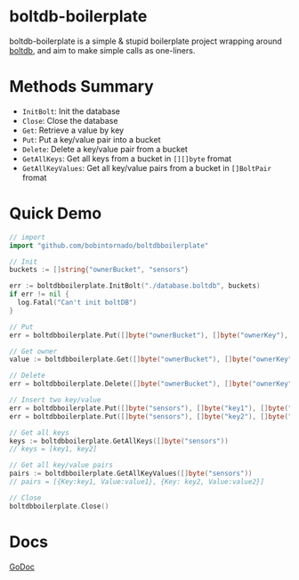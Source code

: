 # boltdb-boilerplate
boltdb-boilerplate is a simple & stupid boilerplate project wrapping around [boltdb](https://github.com/boltdb/bolt), and aim to make simple calls as one-liners.

# Methods Summary

* `InitBolt`: Init the database
* `Close`: Close the database
* `Get`: Retrieve a value by key
* `Put`: Put a key/value pair into a bucket
* `Delete`: Delete a key/value pair from a bucket
* `GetAllKeys`: Get all keys from a bucket in `[][]byte` fromat
* `GetAllKeyValues`: Get all key/value pairs from a bucket in `[]BoltPair` fromat

# Quick Demo
```go
// import
import "github.com/bobintornado/boltdbboilerplate"

// Init
buckets := []string{"ownerBucket", "sensors"}

err := boltdbboilerplate.InitBolt("./database.boltdb", buckets)
if err != nil {
  log.Fatal("Can't init boltDB")
}

// Put
err = boltdbboilerplate.Put([]byte("ownerBucket"), []byte("ownerKey"), []byte("username"))

// Get owner 
value := boltdbboilerplate.Get([]byte("ownerBucket"), []byte("ownerKey"))

// Delete
err = boltdbboilerplate.Delete([]byte("ownerBucket"), []byte("ownerKey"))

// Insert two key/value
err = boltdbboilerplate.Put([]byte("sensors"), []byte("key1"), []byte("value1"))
err = boltdbboilerplate.Put([]byte("sensors"), []byte("key2"), []byte("value2"))

// Get all keys
keys := boltdbboilerplate.GetAllKeys([]byte("sensors"))
// keys = [key1, key2]

// Get all key/value pairs
pairs := boltdbboilerplate.GetAllKeyValues([]byte("sensors"))
// pairs = [{Key:key1, Value:value1}, {Key: key2, Value:value2}]

// Close
boltdbboilerplate.Close()
```

# Docs

[GoDoc](https://godoc.org/github.com/bobintornado/boltdb-boilerplate)
